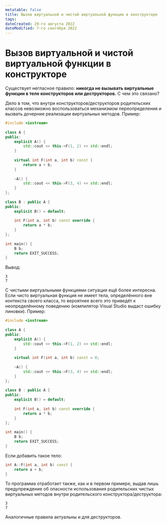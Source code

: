 ```yaml
---
metatable: false
title: Вызов виртуальной и чистой виртуальной функции в конструкторе
tags:
dateCreated: 29-го августа 2022
dateModified: 7-го сентября 2022
---
```

# Вызов виртуальной и чистой виртуальной функции в конструкторе

Существует негласное правило: **никогда не вызывать виртуальные функции в теле конструкторов или деструкторов.** С чем это связано?

Дело в том, что внутри конструкторов/деструкторов родительских классов невозможно воспользоваться механизмом переопределения и вызвать дочерние реализации виртуальных методов. Пример:

```cpp
#include <iostream>  
  
class A {  
public:  
    explicit A() {  
        std::cout << this->F(1, 2) << std::endl;  
    }  
  
    virtual int F(int a, int b) const {  
        return a + b;
    }  
  
    ~A() {  
        std::cout << this->F(3, 4) << std::endl;  
    }  
};  
  
class B : public A {  
public:  
    explicit B() = default;  
  
    int F(int a, int b) const override {  
        return a * b;  
    }  
};  
  
int main() {  
    B b;  
    return EXIT_SUCCESS;  
}
```

Вывод:

```
3
7
```

С чистыми виртуальными функциями ситуация ещё более интересна. Если чисто виртуальная функция не имеет тела, определённого вне контекста своего класса, то вероятнее всего это приведёт к неопределённому поведению (компилятор Visual Studio выдаст ошибку линовки). Пример:

```cpp
#include <iostream>  
  
class A {  
public:  
    explicit A() {  
        std::cout << this->F(1, 2) << std::endl;  
    }  
  
    virtual int F(int a, int b) const = 0;  
  
    ~A() {  
        std::cout << this->F(3, 4) << std::endl;  
    }  
};  
  
class B : public A {  
public:  
    explicit B() = default;  
  
    int F(int a, int b) const override {  
        return a * b;  
    }  
};  
  
int main() {  
    B b;  
    return EXIT_SUCCESS;  
}
```

Если добавить такое тело:

```cpp
int A::F(int a, int b) const {  
    return a + b;  
}
```

То программа отработает также, как и в первом примере, выдав лишь предупреждение об опасности использования родительских чистых виртуальных методов внутри родительского конструктора/деструктора:

```
3
7
```

Аналогичные правила актуальны и для деструкторов.
